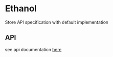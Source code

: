 # Ethanol
Store API specification with default implementation

## API
see api documentation [here](api.md)
